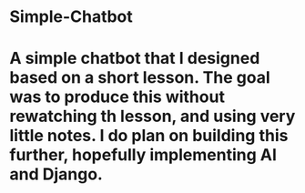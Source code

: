 # Simple-Chatbot
# A simple chatbot that I designed based on a short lesson. The goal was to produce this without rewatching th lesson, and using very little notes. I do plan on building this further, hopefully implementing AI and Django.
